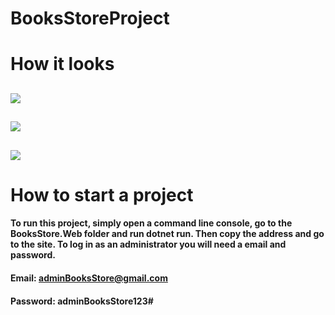 # **BooksStoreProject**

# **How it looks**

![](https://raw.githubusercontent.com/Antanidoss/BooksStoreProject/master/Screenshot_3.png)
---
![](https://raw.githubusercontent.com/Antanidoss/BooksStoreProject/master/Screenshot_2.png)
---
![](https://raw.githubusercontent.com/Antanidoss/BooksStoreProject/master/Screenshot_1.png)
---

# How to start a project

#### To run this project, simply open a command line console, go to the BooksStore.Web folder and run dotnet run. Then copy the address and go to the site. To log in as an administrator you will need a email and password.

#### Email: adminBooksStore@gmail.com
#### Password: adminBooksStore123#

